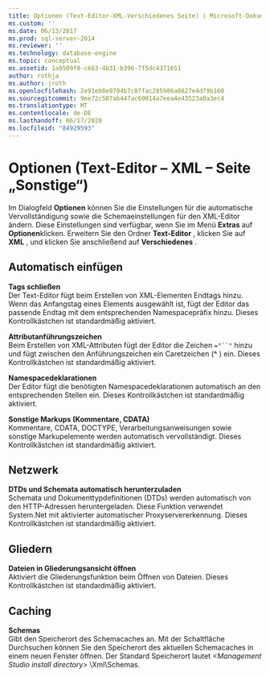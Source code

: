 ```yaml
---
title: Optionen (Text-Editor-XML-Verschiedenes Seite) | Microsoft-Dokumentation
ms.custom: ''
ms.date: 06/13/2017
ms.prod: sql-server-2014
ms.reviewer: ''
ms.technology: database-engine
ms.topic: conceptual
ms.assetid: 1a9509f0-c663-4b31-b396-7f5dc4371651
author: rothja
ms.author: jroth
ms.openlocfilehash: 2e91eb8e0704b7c07fac285986a0827e4d79b160
ms.sourcegitcommit: 9ee72c507ab447ac69014a7eea4e43523a0a3ec4
ms.translationtype: MT
ms.contentlocale: de-DE
ms.lasthandoff: 06/17/2020
ms.locfileid: "84929593"
---
```

# <a name="options-text-editor---xml---miscellaneous-page"></a>Optionen (Text-Editor – XML – Seite „Sonstige“)

Im Dialogfeld **Optionen** können Sie die Einstellungen für die automatische Vervollständigung sowie die Schemaeinstellungen für den XML-Editor ändern. Diese Einstellungen sind verfügbar, wenn Sie im Menü **Extras** auf **Optionen**klicken. Erweitern Sie den Ordner **Text-Editor** , klicken Sie auf **XML** , und klicken Sie anschließend auf **Verschiedenes** .  
  
## <a name="auto-insert"></a>Automatisch einfügen  
 **Tags schließen**  
 Der Text-Editor fügt beim Erstellen von XML-Elementen Endtags hinzu. Wenn das Anfangstag eines Elements ausgewählt ist, fügt der Editor das passende Endtag mit dem entsprechenden Namespacepräfix hinzu. Dieses Kontrollkästchen ist standardmäßig aktiviert.  
  
 **Attributanführungszeichen**  
 Beim Erstellen von XML-Attributen fügt der Editor die Zeichen `="``"` hinzu und fügt zwischen den Anführungszeichen ein Caretzeichen (**^** ) ein. Dieses Kontrollkästchen ist standardmäßig aktiviert.  
  
 **Namespacedeklarationen**  
 Der Editor fügt die benötigten Namespacedeklarationen automatisch an den entsprechenden Stellen ein. Dieses Kontrollkästchen ist standardmäßig aktiviert.  
  
 **Sonstige Markups (Kommentare, CDATA)**  
 Kommentare, CDATA, DOCTYPE, Verarbeitungsanweisungen sowie sonstige Markupelemente werden automatisch vervollständigt. Dieses Kontrollkästchen ist standardmäßig aktiviert.  
  
## <a name="network"></a>Netzwerk  
 **DTDs und Schemata automatisch herunterzuladen**  
 Schemata und Dokumenttypdefinitionen (DTDs) werden automatisch von den HTTP-Adressen heruntergeladen. Diese Funktion verwendet System.Net mit aktivierter automatischer Proxyservererkennung. Dieses Kontrollkästchen ist standardmäßig aktiviert.  
  
## <a name="outlining"></a>Gliedern  
 **Dateien in Gliederungsansicht öffnen**  
 Aktiviert die Gliederungsfunktion beim Öffnen von Dateien. Dieses Kontrollkästchen ist standardmäßig aktiviert.  
  
## <a name="caching"></a>Caching  
 **Schemas**  
 Gibt den Speicherort des Schemacaches an. Mit der Schaltfläche Durchsuchen können Sie den Speicherort des aktuellen Schemacaches in einem neuen Fenster öffnen. Der Standard Speicherort lautet *\<Management Studio install directory>* \Xml\Schemas.  
